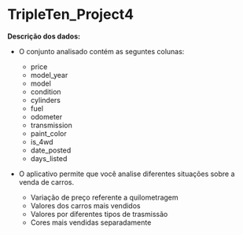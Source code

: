 # TripleTen_Project4

**Descrição dos dados:**

* O conjunto analisado contém as seguntes colunas:
    - price
    - model_year
    - model
    - condition
    - cylinders
    - fuel
    - odometer
    - transmission
    - paint_color
    - is_4wd
    - date_posted
    - days_listed

* O aplicativo permite que você analise diferentes situações sobre a venda de carros.
  
    - Variação de preço referente a quilometragem
    - Valores dos carros mais vendidos
    - Valores por diferentes tipos de trasmissão
    - Cores mais vendidas separadamente